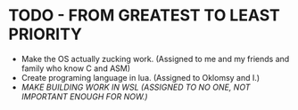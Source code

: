 # TODO - FROM GREATEST TO LEAST PRIORITY
* Make the OS actually zucking work. (Assigned to me and my friends and family who know C and ASM)
* Create programing language in lua. (Assigned to Oklomsy and I.)
* *MAKE BUILDING WORK IN WSL (ASSIGNED TO NO ONE, NOT IMPORTANT ENOUGH FOR NOW.)*
